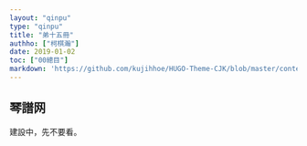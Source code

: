 ```yaml
---
layout: "qinpu"
type: "qinpu"
title: "弟十五冊"
authho: ["柯棋瀚"]
date: 2019-01-02
toc: ["00總目"]
markdown: 'https://github.com/kujihhoe/HUGO-Theme-CJK/blob/master/content/qinpu/00table/15.md'
---
```


## 琴譜网

建設中，先不要看。
